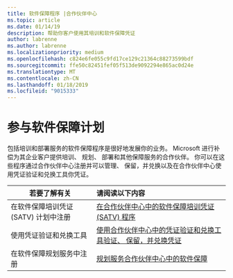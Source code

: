 ```yaml
---
title: 软件保障程序 |合作伙伴中心
ms.topic: article
ms.date: 01/14/19
description: 帮助你客户使用其培训和软件保障凭证
author: labrenne
ms.author: labrenne
ms.localizationpriority: medium
ms.openlocfilehash: c824e6fe055c9fd17ce129c21364c88273599bdf
ms.sourcegitcommit: ffe50c82451fef05f513de9092294e865ac0d24e
ms.translationtype: MT
ms.contentlocale: zh-CN
ms.lasthandoff: 01/18/2019
ms.locfileid: "9015333"
---
```

# <a name="participate-in-software-assurance-programs"></a>参与软件保障计划

包括培训和部署服务的软件保障程序是很好地发展你的业务。 Microsoft 进行补偿为其企业客户提供培训、 规划、 部署和其他保障服务的合作伙伴。 你可以在这些程序通过合作伙伴中心注册并可以管理、 保留，并兑换以及在合作伙伴中心使用凭证验证和兑换工具你凭证。 

|**若要了解有关**   |**请阅读以下内容**   |
|--------------------------|:------------------|
|在软件保障培训凭证 (SATV) 计划中注册|[在合作伙伴中心中的软件保障培训凭证 (SATV) 程序](software-assurance-satv.md)|
|使用凭证验证和兑换工具|[使用合作伙伴中心中的凭证验证和兑换工具验证、 保留，并兑换凭证](voucher-validation-tool.md)|
|在软件保障规划服务中注册|[规划服务合作伙伴中心中的软件保障](software-assurance-dps.md) 
